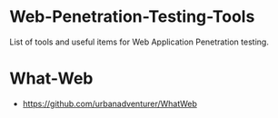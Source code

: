 # Web-Penetration-Testing-Tools
List of tools and useful items for Web Application Penetration testing.

# What-Web
- https://github.com/urbanadventurer/WhatWeb

